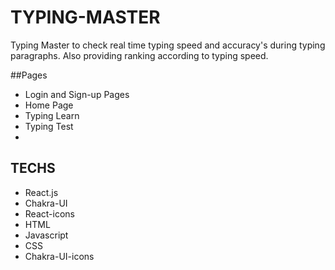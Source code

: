 # TYPING-MASTER

Typing Master to check real time typing speed and accuracy's during typing paragraphs. Also providing ranking according to typing speed.

##Pages
- Login and Sign-up Pages
- Home Page
- Typing Learn
- Typing Test
- 

## TECHS 

- React.js
- Chakra-UI
- React-icons
- HTML
- Javascript
- CSS
- Chakra-UI-icons


